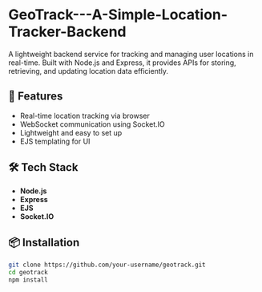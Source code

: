 # GeoTrack---A-Simple-Location-Tracker-Backend
A lightweight backend service for tracking and managing user locations in real-time. Built with Node.js and Express, it provides APIs for storing, retrieving, and updating location data efficiently.

## 🚀 Features

- Real-time location tracking via browser
- WebSocket communication using Socket.IO
- Lightweight and easy to set up
- EJS templating for UI

## 🛠 Tech Stack

- **Node.js**
- **Express**
- **EJS**
- **Socket.IO**

## 📦 Installation

```bash
git clone https://github.com/your-username/geotrack.git
cd geotrack
npm install
